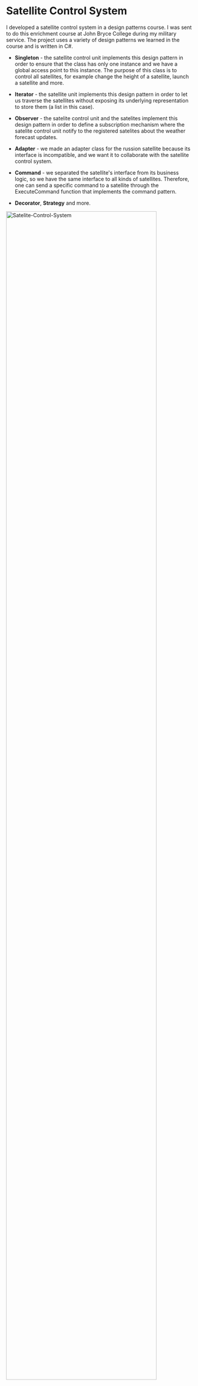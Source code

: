 # Satellite Control System

I developed a satellite control system in a design patterns course. I was sent to do this enrichment course at John Bryce College during my military service.
The project uses a variety of design patterns we learned in the course and is written in C#.

* **Singleton** - the satellite control unit implements this design pattern in order to ensure that the class has only one instance and we have a global access point to this instance. The purpose of this class is to control all satellites, for example change the height of a satellite, launch a satellite and more.

* **Iterator** - the satellite unit implements this design pattern in order to let us traverse the satellites without exposing its underlying representation to store them (a list in this case).

* **Observer** - the satelite control unit and the satelites implement this design pattern in order to define a subscription mechanism where the satelite control unit notify to the registered satelites about the weather forecast updates.

* **Adapter** - we made an adapter class for the russion satellite because its interface is incompatible, and we want it to collaborate with the satellite control system.

* **Command** - we separated the satellite's interface from its business logic, so we have the same interface to all kinds of satellites. Therefore, one can send a specific command to a satellite through the ExecuteCommand function that implements the command pattern.

* **Decorator**, **Strategy** and more.

<img src="https://i.ibb.co/jb5qjXG/Satelite-Control-System.jpg" alt="Satelite-Control-System" border="0" height="90%" width="90%">

